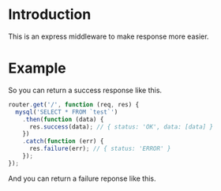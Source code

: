 # Introduction

This is an express middleware to make response more easier.

# Example

So you can return a success response like this.

```js
router.get('/', function (req, res) {
  mysql('SELECT * FROM `test`')
    .then(function (data) {
      res.success(data); // { status: 'OK', data: [data] }
    })
    .catch(function (err) {
      res.failure(err); // { status: 'ERROR' }
    });
});
```

And you can return a failure reponse like this.
